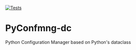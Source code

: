[![Tests](https://github.com/chr7/PyConfmng-dc/actions/workflows/python-package.yml/badge.svg)](https://github.com/chr7/PyConfmng-dc/actions/workflows/python-package.yml)

# PyConfmng-dc
Python Configuration Manager based on Python's dataclass
